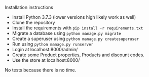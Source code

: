 Installation instructions

- Install Python 3.7.3 (lower versions high likely work as well)
- Clone the repository
- Install the requirements with `pip install -r requirements.txt`
- Migrate a database using `python manage.py migrate`
- Create a superuser using `python manage.py createsuperuser`
- Run using `python manage.py runserver`
- Login at localhost:8000/admin/
- Create some Product properties, Products and discount codes.
- Use the store at localhost:8000/

No tests because there is no time.
